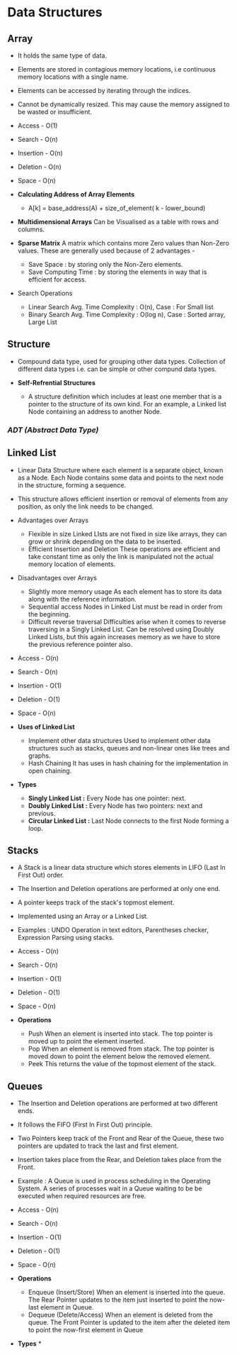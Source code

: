 # Data Structures

## Array
  
  * It holds the same type of data.
  * Elements are stored in contagious memory locations, i.e continuous memory locations with a single name.
  * Elements can be accessed by iterating through the indices.
  * Cannot be dynamically resized. This may cause the memory assigned to be wasted or insufficient.
  
  * Access      - O(1)
  * Search      - O(n)
  * Insertion   - O(n)
  * Deletion    - O(n)
  * Space       - O(n)
  
  * **Calculating Address of Array Elements** 
      * A[k] = base_address(A) + size_of_element( k - lower_bound)
      
  * **Multidimensional Arrays**
    Can be Visualised as a table with rows and columns.
    
  * **Sparse Matrix**
    A matrix which contains more Zero values than Non-Zero values. These are generally used because of 2 advantages -
      * Save Space : by storing only the Non-Zero elements.
      * Save Computing Time : by storing the elements in way that is efficient for access.
      
  * Search Operations
    * Linear Search 
      Avg. Time Complexity : O(n), Case : For Small list
    * Binary Search
      Avg. Time Complexity : O(log n), Case : Sorted array, Large List


## Structure

  * Compound data type, used for grouping other data types.
    Collection of different data types i.e. can be simple or other compund data types.
    
  * **Self-Refrential Structures**
    * A structure definition which includes at least one member that is a pointer to the structure of its own kind.
      For an example, a Linked list Node containing an address to another Node.


### *ADT (Abstract Data Type)*

## Linked List

  * Linear Data Structure where each element is a separate object, known as a Node.
    Each Node contains some data and points to the next node in the structure, forming a sequence.
  * This structure allows efficient insertion or removal of elements from any position, as only the link needs to be changed.
  
  * Advantages over Arrays
    * Flexible in size
      Linked LIsts are not fixed in size like arrays, they can grow or shrink depending on the data to be inserted.
    * Efficient Insertion and Deletion
      These operations are efficient and take constant time as only the link is manipulated not the actual memory location of elements.
      
  * Disadvantages over Arrays
    * Slightly more memory usage
      As each element has to store its data along with the reference information.
    * Sequential access
      Nodes in Linked List must be read in order from the beginning.
    * Difficult reverse traversal
      Difficulties arise when it comes to reverse traversing in a Singly Linked List. Can be resolved using Doubly Linked Lists, but this again increases memory as we have to store the previous reference pointer also.
      
  * Access      - O(n)
  * Search      - O(n)
  * Insertion   - O(1)
  * Deletion    - O(1)
  * Space       - O(n)
  
  * **Uses of Linked List**
    * Implement other data structures
      Used to implement other data structures such as stacks, queues and non-linear ones like trees and graphs.
    * Hash Chaining
      It has uses in hash chaining for the implementation in open chaining.
      
  * **Types** 
    * **Singly Linked List :** Every Node has one pointer: next.
    * **Doubly Linked List :**  Every Node has two pointers: next and previous.
    * **Circular Linked List :** Last Node connects to the first Node forming a loop.
  
  
## Stacks

  * A Stack is a linear data structure which stores elements in LIFO (Last In First Out) order.
  * The Insertion and Deletion operations are performed at only one end.
  * A pointer keeps track of the stack's topmost element.
  * Implemented using an Array or a Linked List.
  * Examples : UNDO Operation in text editors, Parentheses checker, Expression Parsing using stacks.
  
  * Access      - O(n)
  * Search      - O(n)
  * Insertion   - O(1)
  * Deletion    - O(1)
  * Space       - O(n)
  
  * **Operations**
    * Push
      When an element is inserted into stack. The top pointer is moved up to point the element inserted.
    * Pop
      When an element is removed from stack. The top pointer is moved down to point the element below the removed element.
    * Peek
      This returns the value of the topmost element of the stack.
      
      
## Queues

  * The Insertion and Deletion operations are performed at two different ends.
  * It follows the FIFO (First In First Out) principle.
  * Two Pointers keep track of the Front and Rear of the Queue, these two pointers are updated to track the last and first element.
  * Insertion takes place from the Rear, and Deletion takes place from the Front.
  * Example : A Queue is used in process scheduling in the Operating System. 
    A series of processes wait in a Queue waiting to be be executed when required resources are free.
  
  * Access      - O(n)
  * Search      - O(n)
  * Insertion   - O(1)
  * Deletion    - O(1)
  * Space       - O(n)
  
  * **Operations**
    * Enqueue (Insert/Store)
    When an element is inserted into the queue.
    The Rear Pointer updates to the item just inserted to point the now-last element in Queue.
    * Dequeue (Delete/Access)
    When an element is deleted from the queue.
    The Front Pointer is updated to the item after the deleted item to point the now-first element in Queue
  
  * **Types** 
    *
  
  
  
  
